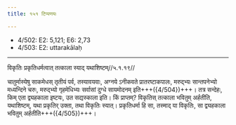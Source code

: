 ```yaml
---
title: १५१ टिप्पणयः

---
```

- 4/502: E2: 5,121; E6: 2,73
- 4/503: E2: uttarakālaḥ

____________________________________________


विकृतिः प्रकृतिधर्मत्वात् तत्काला स्याद् यथाशिष्टम्//५.१.१९//

चातुर्मास्येषु साकमेधस् तृतीयं पर्व, तस्यावयवाः, अग्नये ऽनीकवते प्रातरष्टाकपालः, मरुद्भ्यः सान्तपनेभ्यो मध्यन्दिने चरुः, मरुद्भ्यो गृहमेधिभ्यः सर्वासां दुग्धे सायमोदनम् इति+++({4/504})+++। तत्र सन्देहः, किम् एता द्व्यहकाला इष्टयः, उत सद्यस्काला इति। किं प्राप्तम्? विकृतिस् तत्काला भवितुम् अर्हतीति, यथाशिष्टम्, यथा प्रकृतिर् उक्ता, तथा विकृतिः स्यात्। प्रकृतिधर्मा हि सा, तस्माद् या विकृतिः, सा द्व्यहकाला भवितुम् अर्हतीति+++({4/505})+++।